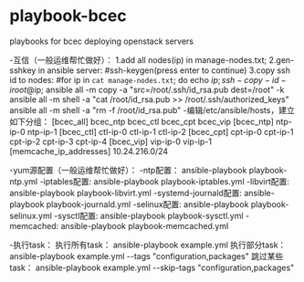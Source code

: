 # playbook-bcec
playbooks for bcec deploying openstack servers

-互信（一般运维帮忙做好）：
1.add all nodes(ip) in manage-nodes.txt;
2.gen-sshkey in ansible server:
  #ssh-keygen(press enter to continue)
3.copy ssh id to nodes:
  #for ip in `cat manage-nodes.txt`; do echo $ip; ssh-copy-id -i root@$ip;
ansible all -m copy -a "src=/root/.ssh/id_rsa.pub dest=/root" -k
ansible all -m shell -a "cat /root/id_rsa.pub >> /root/.ssh/authorized_keys"
ansible all -m shell -a "rm -f /root/id_rsa.pub"
-编辑/etc/ansible/hosts，建立如下分组：
 [bcec_all]
 bcec_ntp
 bcec_ctl
 bcec_cpt
 bcec_vip
 [bcec_ntp]
 ntp-ip-0
 ntp-ip-1
 [bcec_ctl]
 ctl-ip-0
 ctl-ip-1
 ctl-ip-2
 [bcec_cpt]
 cpt-ip-0
 cpt-ip-1
 cpt-ip-2
 cpt-ip-3
 cpt-ip-4
 [bcec_vip]
 vip-ip-0
 vip-ip-1
 [memcache_ip_addresses]
 10.24.216.0/24

-yum源配置（一般运维帮忙做好）：
-ntp配置：
 ansible-playbook playbook-ntp.yml
-iptables配置:
 ansible-playbook playbook-iptables.yml
-libvirt配置:
 ansible-playbook playbook-libvirt.yml
-systemd-journald配置:
 ansible-playbook playbook-journald.yml
-selinux配置:
 ansible-playbook playbook-selinux.yml
-sysctl配置:
 ansible-playbook playbook-sysctl.yml
-memcached:
 ansible-playbook playbook-memcached.yml
 
 
-执行task：
 执行所有task：
 ansible-playbook example.yml
 执行部分task：
 ansible-playbook example.yml --tags "configuration,packages"
 跳过某些task：
 ansible-playbook example.yml --skip-tags "configuration,packages"


